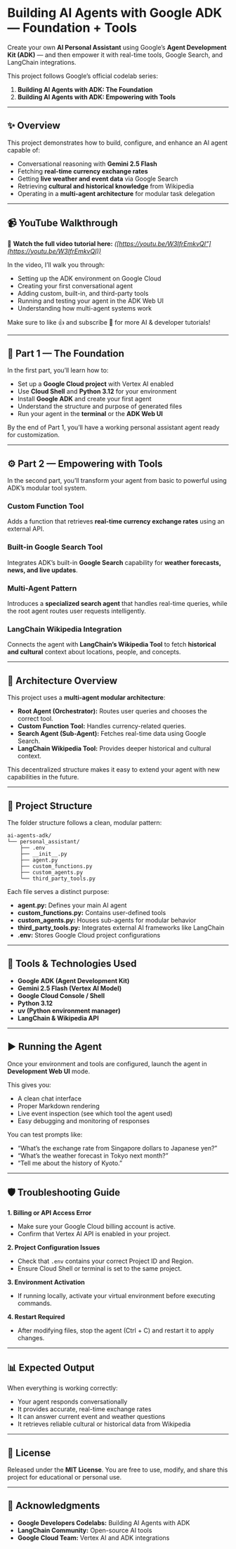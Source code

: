 # Building AI Agents with Google ADK — Foundation + Tools

Create your own **AI Personal Assistant** using Google’s **Agent Development Kit (ADK)** — and then empower it with real-time tools, Google Search, and LangChain integrations.

This project follows Google’s official codelab series:

1. **Building AI Agents with ADK: The Foundation**
2. **Building AI Agents with ADK: Empowering with Tools**

---

## ✨ Overview

This project demonstrates how to build, configure, and enhance an AI agent capable of:

* Conversational reasoning with **Gemini 2.5 Flash**
* Fetching **real-time currency exchange rates**
* Getting **live weather and event data** via Google Search
* Retrieving **cultural and historical knowledge** from Wikipedia
* Operating in a **multi-agent architecture** for modular task delegation

---

## 📹 YouTube Walkthrough

🎥 **Watch the full video tutorial here:**
*([https://youtu.be/W3IfrEmkvQI”](https://youtu.be/W3IfrEmkvQI))*

In the video, I’ll walk you through:

* Setting up the ADK environment on Google Cloud
* Creating your first conversational agent
* Adding custom, built-in, and third-party tools
* Running and testing your agent in the ADK Web UI
* Understanding how multi-agent systems work

Make sure to like 👍 and subscribe 🔔 for more AI & developer tutorials!

---

## 🧠 Part 1 — The Foundation

In the first part, you’ll learn how to:

* Set up a **Google Cloud project** with Vertex AI enabled
* Use **Cloud Shell** and **Python 3.12** for your environment
* Install **Google ADK** and create your first agent
* Understand the structure and purpose of generated files
* Run your agent in the **terminal** or the **ADK Web UI**

By the end of Part 1, you’ll have a working personal assistant agent ready for customization.

---

## ⚙️ Part 2 — Empowering with Tools

In the second part, you’ll transform your agent from basic to powerful using ADK’s modular tool system.

### Custom Function Tool

Adds a function that retrieves **real-time currency exchange rates** using an external API.

### Built-in Google Search Tool

Integrates ADK’s built-in **Google Search** capability for **weather forecasts, news, and live updates**.

### Multi-Agent Pattern

Introduces a **specialized search agent** that handles real-time queries, while the root agent routes user requests intelligently.

### LangChain Wikipedia Integration

Connects the agent with **LangChain’s Wikipedia Tool** to fetch **historical and cultural** context about locations, people, and concepts.

---

## 🧩 Architecture Overview

This project uses a **multi-agent modular architecture**:

* **Root Agent (Orchestrator):** Routes user queries and chooses the correct tool.
* **Custom Function Tool:** Handles currency-related queries.
* **Search Agent (Sub-Agent):** Fetches real-time data using Google Search.
* **LangChain Wikipedia Tool:** Provides deeper historical and cultural context.

This decentralized structure makes it easy to extend your agent with new capabilities in the future.

---

## 🧱 Project Structure

The folder structure follows a clean, modular pattern:

```
ai-agents-adk/
└── personal_assistant/
    ├── .env
    ├── __init__.py
    ├── agent.py
    ├── custom_functions.py
    ├── custom_agents.py
    └── third_party_tools.py
```

Each file serves a distinct purpose:

* **agent.py:** Defines your main AI agent
* **custom_functions.py:** Contains user-defined tools
* **custom_agents.py:** Houses sub-agents for modular behavior
* **third_party_tools.py:** Integrates external AI frameworks like LangChain
* **.env:** Stores Google Cloud project configurations

---

## 🧰 Tools & Technologies Used

* **Google ADK (Agent Development Kit)**
* **Gemini 2.5 Flash (Vertex AI Model)**
* **Google Cloud Console / Shell**
* **Python 3.12**
* **uv (Python environment manager)**
* **LangChain & Wikipedia API**

---

## ▶️ Running the Agent

Once your environment and tools are configured, launch the agent in **Development Web UI** mode.

This gives you:

* A clean chat interface
* Proper Markdown rendering
* Live event inspection (see which tool the agent used)
* Easy debugging and monitoring of responses

You can test prompts like:

* “What’s the exchange rate from Singapore dollars to Japanese yen?”
* “What’s the weather forecast in Tokyo next month?”
* “Tell me about the history of Kyoto.”

---

## 🛡️ Troubleshooting Guide

**1. Billing or API Access Error**

* Make sure your Google Cloud billing account is active.
* Confirm that Vertex AI API is enabled in your project.

**2. Project Configuration Issues**

* Check that `.env` contains your correct Project ID and Region.
* Ensure Cloud Shell or terminal is set to the same project.

**3. Environment Activation**

* If running locally, activate your virtual environment before executing commands.

**4. Restart Required**

* After modifying files, stop the agent (Ctrl + C) and restart it to apply changes.

---

## 📊 Expected Output

When everything is working correctly:

* Your agent responds conversationally
* It provides accurate, real-time exchange rates
* It can answer current event and weather questions
* It retrieves reliable cultural or historical data from Wikipedia

---

## 📜 License

Released under the **MIT License**.
You are free to use, modify, and share this project for educational or personal use.

---

## 🙌 Acknowledgments

* **Google Developers Codelabs:** Building AI Agents with ADK
* **LangChain Community:** Open-source AI tools
* **Google Cloud Team:** Vertex AI and ADK integrations
